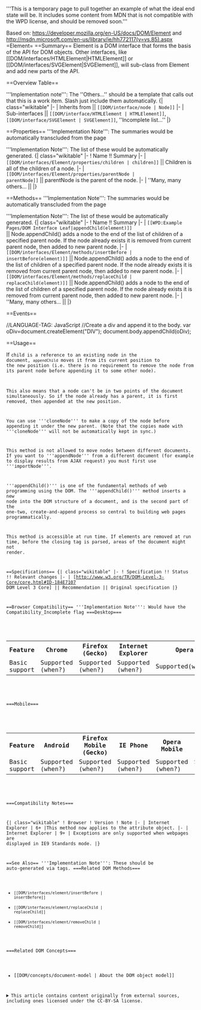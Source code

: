 '''This is a temporary page to pull together an example of what the ideal end state will be. It includes some content from MDN that is not compatible with the WPD license, and should be removed soon.'''

Based on: https://developer.mozilla.org/en-US/docs/DOM/Element and http://msdn.microsoft.com/en-us/library/ie/hh772117(v=vs.85).aspx
=Element=
==Summary==
Element is a DOM interface that forms the basis of the API for DOM objects. Other interfaces, like [[DOM/interfaces/HTMLElement|HTMLElement]] or [[DOM/interfaces/SVGElement|SVGElement]], will sub-class from Element and add new parts of the API.

==Overview Table==

'''Implementation note''': The ''Others...'' should be a template that calls out that this is a work item. Slash just include them automatically.
{| class="wikitable"
|-
| Inherits from || <code>[[DOM/interface/node | Node]]</code>
|-
| Sub-interfaces || <code>[[DOM/interface/HTMLElement | HTMLElement]]</code>, <code>[[DOM/interface/SVGElement | SVGElement]]</code>, ''Incomplete list...''
|}

==Properties==
'''Implementation Note''': The summaries would be automatically transcluded from the page

'''Implementation Note''': The list of these would be automatically generated.
{| class="wikitable"
|-
! Name !! Summary
|-
| <code>[[DOM/interfaces/Element/properties/children | children]]</code> || Children is all of the children of a node.
|-
| <code>[[DOM/interfaces/Element/properties/parentNode | parentNode]]</code> || parentNode is the parent of the node.
|-
| ''Many, many others... ||
|}

==Methods==
'''Implementation Note''': The summaries would be automatically transcluded from the page

'''Implementation Note''': The list of these would be automatically generated.
{| class="wikitable"
|-
! Name !! Summary
|-
| <code>[[WPD:Example Pages/DOM Interface Leaf|appendChild(element)]] </code> || Node.appendChild() adds a node to the end of the list of children of a specified parent node. If the node already exists it is removed from current parent node, then added to new parent node.
|-
| <code>[[DOM/interfaces/Element/methods/insertBefore | insertBefore(element)]]</code> || Node.appendChild() adds a node to the end of the list of children of a specified parent node. If the node already exists it is removed from current parent node, then added to new parent node.
|-
| <code>[[DOM/interfaces/Element/methods/replaceChild | replaceChild(element)]]</code> || Node.appendChild() adds a node to the end of the list of children of a specified parent node. If the node already exists it is removed from current parent node, then added to new parent node. 
|-
| ''Many, many others... ||
|}

==Events==



<syntaxhighlight>
//LANGUAGE-TAG: JavaScript
//Create a div and append it to the body.
var oDiv=document.createElement("DIV");
document.body.appendChild(oDiv);
</syntaxhighlight>

==Usage==

If <code>child</child> is a reference to an existing node in the document, <code>appendChild</code> moves it from its current position to the new position (i.e. there is no requirement to remove the node from its parent node before appending it to some other node).

This also means that a node can't be in two points of the document simultaneously. So if the node already has a parent, it is first removed, then appended at the new position.

You can use '''cloneNode''' to make a copy of the node before appending it under the new parent. (Note that the copies made with '''cloneNode''' will not be automatically kept in sync.)

This method is not allowed to move nodes between different documents. If you want to '''appendNode''' from a different document (for example to display results from AJAX request) you must first use '''importNode'''.

'''appendChild()''' is one of the fundamental methods of web programming using the DOM. The '''appendChild()''' method inserts a new node into the DOM structure of a document, and is the second part of the one-two, create-and-append process so central to building web pages programmatically.

This method is accessible at run time. If elements are removed at run time, before the closing tag is parsed, areas of the document might not render.

==Specifications==
{| class="wikitable"
|-
! Specification !! Status !! Relevant changes
|-
| [http://www.w3.org/TR/DOM-Level-3-Core/core.html#ID-184E7107 DOM Level 3 Core] || Recommendation || Original specification
|}

==Browser Compatibility==
'''Implementation Note''': Would have the Compatibility_Incomplete flag
===Desktop===
<div id="compat-desktop">
  <table class="compat-table">
       <tr>
        <th>Feature</th>
        <th>Chrome</th>
        <th>Firefox (Gecko)</th>
        <th>Internet Explorer</th>
        <th>Opera</th>
        <th>Safari</th>
      </tr>
      <tr>
        <td>Basic support</td>
        <td>Supported (when?)</td>
        <td>Supported (when?)</td>
        <td>Supported (when?)</td>
        <td>Supported(when?)</td>
        <td>Supported(when?)</td>
      </tr>
  </table>
</div>

===Mobile===
<div id="compat-mobile">
  <table class="compat-table">
      <tr>
        <th>Feature</th>
        <th>Android</th>
        <th>Firefox Mobile (Gecko)</th>
        <th>IE Phone</th>
        <th>Opera Mobile</th>
        <th>Safari Mobile</th>
      </tr>
      <tr>
        <td>Basic support</td>
        <td>Supported (when?)</td>
        <td>Supported (when?)</td>
        <td>Supported (when?)</td>
        <td>Supported (when?)</td>
        <td>Supported (when?)</td>
      </tr>
  </table>
</div>

===Compatibility Notes===

{| class="wikitable"
! Browser
! Version
! Note
|-
| Internet Explorer
| 6+ 
|This method now applies to the attribute object.
|-
| Internet Explorer 
| 9+
| Exceptions are only supported when webpages are displayed in IE9 Standards mode.
|}

==See Also==
'''Implementation Note''': These should be auto-generated via tags.
===Related DOM Methods===
* <code>[[DOM/interfaces/element/insertBefore | insertBefore]]</code>
* <code>[[DOM/interfaces/element/replaceChild | replaceChild]]</code>
* <code>[[DOM/interfaces/element/removeChild | removeChild]]</code>

===Related DOM Concepts===
* [[DOM/concepts/document-model | About the DOM object model]]

<details>
	<summary>This article contains content originally from external sources, including ones licensed under the CC-BY-SA license.</summary>
	<div>
		Portions of this content copyright 2012 Mozilla Contributors. This article contains work licensed under the Creative Commons Attribution-Sharealike License v2.5 or later. The original work is available at Mozilla Developer Network:
<a href="http://developer.mozilla.org/foo" target="_blank">Foo</a>
	</div>
	<div>
		Portions of this content come from Foo.org: <a href="http://foo.org/baz" target="_blank">Baz</a>
	</div>
</details>